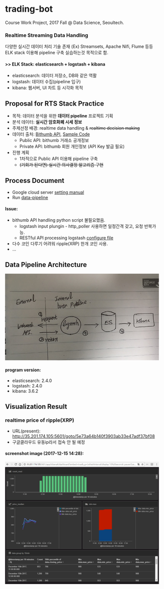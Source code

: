 # trading-bot

Course Work Project, 2017 Fall @ Data Science, Seoultech.

### Realtime Streaming Data Handling
다양한 실시간 데이터 처리 기술 존재 (Ex) Streamsets, Apache Nifi, Flume 등등  
ELK stack 이용해 pipeline 구축 실습하는것 목적으로 함.
#### >> ELK Stack: elasticsearch + logstash + kibana
- elasticsearch: 데이터 저장소, DB와 같은 역활
- logstash: 데이터 수집(pipeline 입구)
- kibana: 웹서버, UI 차트 등 시각화 목적

## Proposal for RTS Stack Practice
- 목적: 데이터 분석을 위한 **데이터 pipeline** 프로젝트 기획
- 분석 데이터: **실시간 암호화폐 시세 정보**
- 주제선정 배경: realtime data handling & ~~realtime decision making~~
- 데이터 출처: [Bithumb API](https://www.bithumb.com/u1/US127), [Sample Code](./SampleCode_bithumb)
  - Public API: bithumb 거래소 공개정보
  - Private API: bithumb 회원 개인정보 (API Key 발급 필요)
- 진행 계획
  - 1차적으로 Public API 이용해 pipeline 구축
  - ~~(기회가 된다면) 실시간 의사결정 알고리즘 구현~~

## Process Document
- Google cloud server [setting manual](./setting_utility.md)
- Run [data-pipeline](./run_data-pipeline.md)
#### Issue:
- bithumb API handling python script 불필요했음.
  * logstash input plungin - http_poller 사용하면 일정간격 갖고, 요청 반복가능.
  * RESTful API processing logstash [configure file](./conf_logstash/restful.conf)
- 다수 코인 다루기 어려워 ripple(XRP) 한개 코인 사용.
- ...

## Data Pipeline Architecture
![Architecture Image](./a10.jpg)
#### program version:
- elasticsearch: 2.4.0
- logstash: 2.4.0
- kibana: 3.6.2

## Visualization Result
### realtime price of ripple(XRP)
- URL(present): http://35.201.174.105:5601/goto/5e73a64b140f3903ab33e47adf37bf08
- 구글클라우드 유동ip라서 접속 안 될 예정
#### screenshot image (2017-12-15 14:28):
![Screenshot Image](./a20.png)
